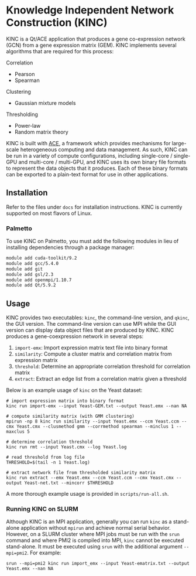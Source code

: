# Knowledge Independent Network Construction (KINC)

KINC is a Qt/ACE application that produces a gene co-expression network (GCN) from a gene expression matrix (GEM). KINC implements several algorithms that are required for this process:

Correlation
- Pearson
- Spearman

Clustering
- Gaussian mixture models

Thresholding
- Power-law
- Random matrix theory

KINC is built with [ACE](https://github.com/SystemsGenetics/ACE), a framework which provides mechanisms for large-scale heterogeneous computing and data management. As such, KINC can be run in a variety of compute configurations, including single-core / single-GPU and multi-core / multi-GPU, and KINC uses its own binary file formats to represent the data objects that it produces. Each of these binary formats can be exported to a plain-text format for use in other applications.

## Installation

Refer to the files under `docs` for installation instructions. KINC is currently supported on most flavors of Linux.

### Palmetto

To use KINC on Palmetto, you must add the following modules in lieu of installing dependencies through a package manager:
```bash
module add cuda-toolkit/9.2
module add gcc/5.4.0
module add git
module add gsl/2.3
module add openmpi/1.10.7
module add Qt/5.9.2
```

## Usage

KINC provides two executables: `kinc`, the command-line version, and `qkinc`, the GUI version. The command-line version can use MPI while the GUI version can display data object files that are produced by KINC. KINC produces a gene-coexpression network in several steps:
1. `import-emx`: Import expression matrix text file into binary format
2. `similarity`: Compute a cluster matrix and correlation matrix from expression matrix
3. `threshold`: Determine an appropriate correlation threshold for correlation matrix
4. `extract`: Extract an edge list from a correlation matrix given a threshold

Below is an example usage of `kinc` on the Yeast dataset:
```
# import expression matrix into binary format
kinc run import-emx --input Yeast-GEM.txt --output Yeast.emx --nan NA

# compute similarity matrix (with GMM clustering)
mpirun -np 8 kinc run similarity --input Yeast.emx --ccm Yeast.ccm --cmx Yeast.cmx --clusmethod gmm --corrmethod spearman --minclus 1 --maxclus 5

# determine correlation threshold
kinc run rmt --input Yeast.cmx --log Yeast.log

# read threshold from log file
THRESHOLD=$(tail -n 1 Yeast.log)

# extract network file from thresholded similarity matrix
kinc run extract --emx Yeast.emx --ccm Yeast.ccm --cmx Yeast.cmx --output Yeast-net.txt --mincorr $THRESHOLD
```

A more thorough example usage is provided in `scripts/run-all.sh`.

### Running KINC on SLURM

Although KINC is an MPI application, generally you can run `kinc` as a stand-alone application without `mpirun` and achieve normal serial behavior. However, on a SLURM cluster where MPI jobs must be run with the `srun` command and where PMI2 is compiled into MPI, `kinc` cannot be executed stand-alone. It must be executed using `srun` with the additional argument `--mpi=pmi2`. For example:
```
srun --mpi=pmi2 kinc run import_emx --input Yeast-ematrix.txt --output Yeast.emx --nan NA
```
